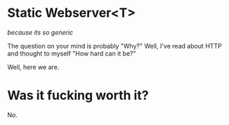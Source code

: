# Static Webserver\<T\> 
*because its so generic*

The question on your mind is probably "Why?"
Well, I've read about HTTP and thought to myself "How hard can it be?"

Well, here we are.

# Was it fucking worth it?
No.

